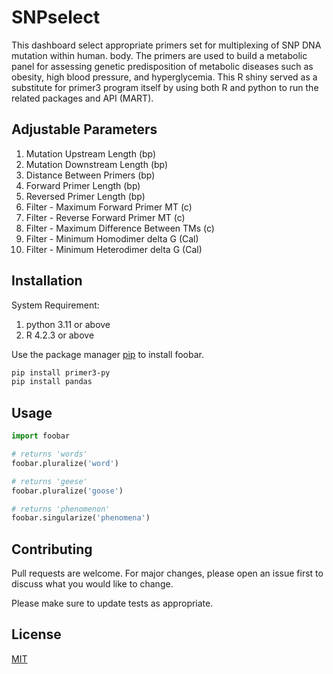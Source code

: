 # SNPselect

This dashboard select appropriate primers set for multiplexing of SNP DNA mutation within human.  body. The primers are used to build a metabolic panel for assessing genetic predisposition of metabolic diseases such as obesity, high blood pressure, and hyperglycemia. This R shiny served as a substitute for primer3 program itself by using both R and python to run the related packages and API (MART).

## Adjustable Parameters

1. Mutation Upstream Length (bp)
2. Mutation Downstream Length (bp)
3. Distance Between Primers (bp)
4. Forward Primer Length (bp)
5. Reversed Primer Length (bp)
6. Filter - Maximum Forward Primer MT (c)
7. Filter - Reverse Forward Primer MT (c)
8. Filter - Maximum Difference Between TMs (c)
9. Filter - Minimum Homodimer delta G (Cal)
10. Filter - Minimum Heterodimer delta G (Cal)



## Installation

System Requirement:
1. python 3.11 or above
2. R 4.2.3 or above

Use the package manager [pip](https://pip.pypa.io/en/stable/) to install foobar.

```bash
pip install primer3-py
pip install pandas
```

## Usage

```python
import foobar

# returns 'words'
foobar.pluralize('word')

# returns 'geese'
foobar.pluralize('goose')

# returns 'phenomenon'
foobar.singularize('phenomena')
```

## Contributing

Pull requests are welcome. For major changes, please open an issue first
to discuss what you would like to change.

Please make sure to update tests as appropriate.

## License

[MIT](https://choosealicense.com/licenses/mit/)

